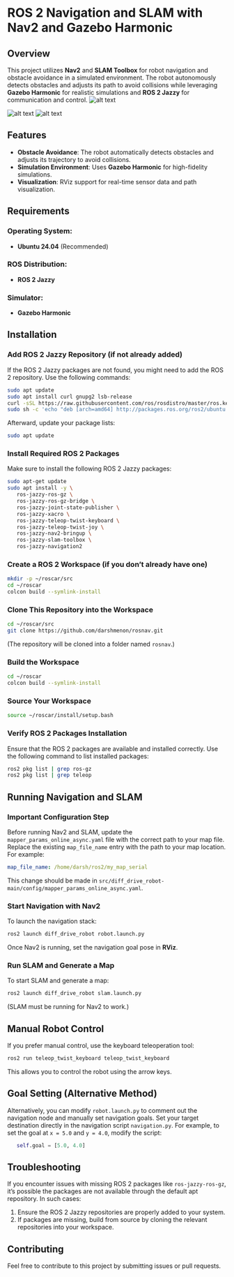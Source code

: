 # ROS 2 Navigation and SLAM with Nav2 and Gazebo Harmonic

## Overview

This project utilizes **Nav2** and **SLAM Toolbox** for robot navigation and obstacle avoidance in a simulated environment. The robot autonomously detects obstacles and adjusts its path to avoid collisions while leveraging **Gazebo Harmonic** for realistic simulations and **ROS 2 Jazzy** for communication and control.
 ![alt text](images/nav2spedup-ezgif.com-video-to-gif-converter.gif)

![alt text](images/map_demo.png)
![alt text](images/image.png)
## Features

* **Obstacle Avoidance**: The robot automatically detects obstacles and adjusts its trajectory to avoid collisions.
* **Simulation Environment**: Uses **Gazebo Harmonic** for high-fidelity simulations.
* **Visualization**: RViz support for real-time sensor data and path visualization.

## Requirements

### Operating System:

* **Ubuntu 24.04** (Recommended)

### ROS Distribution:

* **ROS 2 Jazzy**

### Simulator:

* **Gazebo Harmonic**

## Installation

### Add ROS 2 Jazzy Repository (if not already added)

If the ROS 2 Jazzy packages are not found, you might need to add the ROS 2 repository. Use the following commands:

```bash
sudo apt update
sudo apt install curl gnupg2 lsb-release
curl -sSL https://raw.githubusercontent.com/ros/rosdistro/master/ros.key | sudo apt-key add -
sudo sh -c 'echo "deb [arch=amd64] http://packages.ros.org/ros2/ubuntu $(lsb_release -cs) main" > /etc/apt/sources.list.d/ros2-latest.list'
```

Afterward, update your package lists:

```bash
sudo apt update
```

### Install Required ROS 2 Packages

Make sure to install the following ROS 2 Jazzy packages:

```bash
sudo apt-get update
sudo apt install -y \   
   ros-jazzy-ros-gz \  
   ros-jazzy-ros-gz-bridge \  
   ros-jazzy-joint-state-publisher \  
   ros-jazzy-xacro \  
   ros-jazzy-teleop-twist-keyboard \  
   ros-jazzy-teleop-twist-joy \  
   ros-jazzy-nav2-bringup \  
   ros-jazzy-slam-toolbox \
   ros-jazzy-navigation2
```

### Create a ROS 2 Workspace (if you don’t already have one)

```bash
mkdir -p ~/roscar/src
cd ~/roscar
colcon build --symlink-install
```

### Clone This Repository into the Workspace

```bash
cd ~/roscar/src
git clone https://github.com/darshmenon/rosnav.git
```

(The repository will be cloned into a folder named `rosnav`.)

### Build the Workspace

```bash
cd ~/roscar
colcon build --symlink-install
```

### Source Your Workspace

```bash
source ~/roscar/install/setup.bash
```

### Verify ROS 2 Packages Installation

Ensure that the ROS 2 packages are available and installed correctly. Use the following command to list installed packages:

```bash
ros2 pkg list | grep ros-gz
ros2 pkg list | grep teleop
```

## Running Navigation and SLAM

### Important Configuration Step

Before running Nav2 and SLAM, update the `mapper_params_online_async.yaml` file with the correct path to your map file. Replace the existing `map_file_name` entry with the path to your map location. For example:

```yaml
map_file_name: /home/darsh/ros2/my_map_serial
```

This change should be made in `src/diff_drive_robot-main/config/mapper_params_online_async.yaml`.

### Start Navigation with Nav2

To launch the navigation stack:

```bash
ros2 launch diff_drive_robot robot.launch.py
```

Once Nav2 is running, set the navigation goal pose in **RViz**.

### Run SLAM and Generate a Map

To start SLAM and generate a map:

```bash
ros2 launch diff_drive_robot slam.launch.py
```

(SLAM must be running for Nav2 to work.)

## Manual Robot Control

If you prefer manual control, use the keyboard teleoperation tool:

```bash
ros2 run teleop_twist_keyboard teleop_twist_keyboard
```

This allows you to control the robot using the arrow keys.

## Goal Setting (Alternative Method)

Alternatively, you can modify `robot.launch.py` to comment out the navigation node and manually set navigation goals.
Set your target destination directly in the navigation script `navigation.py`. For example, to set the goal at `x = 5.0` and `y = 4.0`, modify the script:

```python
   self.goal = [5.0, 4.0]  
```

## Troubleshooting

If you encounter issues with missing ROS 2 packages like `ros-jazzy-ros-gz`, it’s possible the packages are not available through the default apt repository. In such cases:

1. Ensure the ROS 2 Jazzy repositories are properly added to your system.
2. If packages are missing, build from source by cloning the relevant repositories into your workspace.

## Contributing

Feel free to contribute to this project by submitting issues or pull requests.

